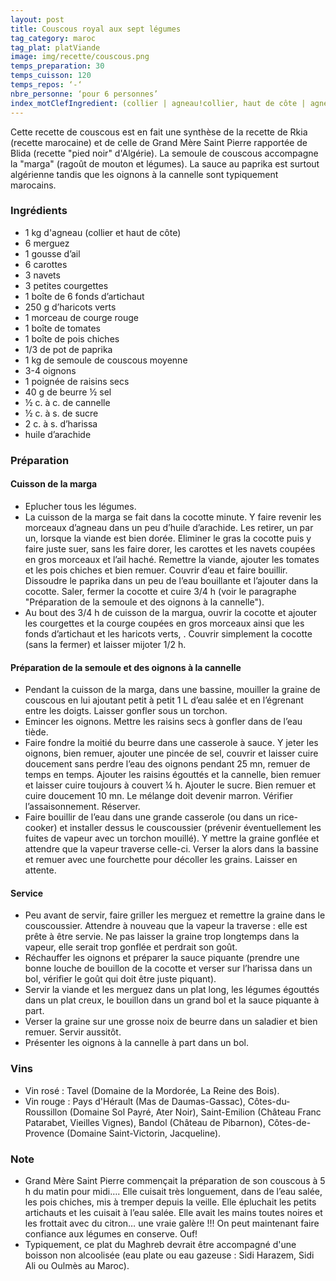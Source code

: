 ```yaml
---
layout: post
title: Couscous royal aux sept légumes
tag_category: maroc
tag_plat: platViande
image: img/recette/couscous.png
temps_preparation: 30
temps_cuisson: 120
temps_repos: ‘-‘
nbre_personne: ‘pour 6 personnes’
index_motClefIngredient: (collier | agneau!collier, haut de côte | agneau!haut de côte, merguez, carotte, navet, petites courgettes | courgette, artichaut, haricot vert, morceau de courge | courge, tomate, pois chiche, paprika, semoule de couscous | semoule de couscous, oignon, raisin sec, cannelle
---
```

Cette recette de couscous est en fait une synthèse de la recette de Rkia (recette marocaine) et de celle de Grand Mère Saint Pierre rapportée de Blida (recette "pied noir" d'Algérie). La semoule de couscous accompagne la "marga" (ragoût de mouton et légumes). La sauce au paprika est surtout algérienne tandis que les oignons à la cannelle sont typiquement marocains.  

### Ingrédients
* 1 kg d'agneau (collier et haut de côte)
* 6 merguez
* 1 gousse d’ail
* 6 carottes
* 3 navets
* 3 petites courgettes
* 1 boîte de 6 fonds d’artichaut
* 250 g d’haricots verts
* 1 morceau de courge rouge
* 1 boîte de tomates
* 1 boîte de pois chiches
* 1/3 de pot de paprika
* 1 kg de semoule de couscous moyenne
* 3-4 oignons
* 1 poignée de raisins secs
* 40 g de beurre ½ sel
* ½ c. à c. de cannelle
* ½ c. à s. de sucre
* 2 c. à s. d’harissa
* huile d’arachide

### Préparation
#### Cuisson de la marga
* Eplucher tous les légumes.
* La cuisson de la marga se fait dans la cocotte minute. Y faire revenir les morceaux d’agneau dans un peu d’huile d’arachide. Les retirer, un par un, lorsque la viande est bien dorée. Eliminer le gras la cocotte puis y faire juste suer, sans les faire dorer, les carottes et les navets coupées en gros morceaux et l’ail haché. Remettre la viande, ajouter les tomates et les pois chiches et bien remuer. Couvrir d’eau et faire bouillir. Dissoudre le paprika dans un peu de l’eau bouillante et l’ajouter dans la cocotte. Saler, fermer la cocotte et cuire 3/4 h (voir le paragraphe "Préparation de la semoule et des oignons à la cannelle").
* Au bout des 3/4 h de cuisson de la margua, ouvrir la cocotte et ajouter les courgettes et la courge coupées en gros morceaux ainsi que les fonds d’artichaut et les haricots verts, . Couvrir simplement la cocotte (sans la fermer) et laisser mijoter 1/2 h.

#### Préparation de la semoule et des oignons à la cannelle
* Pendant la cuisson de la marga, dans une bassine, mouiller la graine de couscous en lui ajoutant petit à petit 1 L d’eau salée et en l’égrenant entre les doigts. Laisser gonfler sous un torchon.
* Emincer les oignons. Mettre les raisins secs à gonfler dans de l’eau tiède.
* Faire fondre la moitié du beurre dans une casserole à sauce. Y jeter les oignons, bien remuer, ajouter une pincée de sel, couvrir et laisser cuire doucement sans perdre l’eau des oignons pendant 25 mn, remuer de temps en temps. Ajouter les raisins égouttés et la cannelle, bien remuer et laisser cuire toujours à couvert ¼ h. Ajouter le sucre. Bien remuer et cuire doucement 10 mn. Le mélange doit devenir marron. Vérifier l’assaisonnement. Réserver.
* Faire bouillir de l’eau dans une grande casserole (ou dans un rice-cooker) et installer dessus le couscoussier (prévenir éventuellement les fuites de vapeur avec un torchon mouillé). Y mettre la graine gonflée et attendre que la vapeur traverse celle-ci. Verser la alors dans la bassine et remuer avec une fourchette pour décoller les grains. Laisser en attente.

#### Service
* Peu avant de servir, faire griller les merguez et remettre la graine dans le couscoussier. Attendre à nouveau que la vapeur la traverse : elle est prête à être servie. Ne pas laisser la graine trop longtemps dans la vapeur, elle serait trop gonflée et perdrait son goût.
* Réchauffer les oignons et préparer la sauce piquante (prendre une bonne louche de bouillon de la cocotte et verser sur l’harissa dans un bol, vérifier le goût qui doit être juste piquant).
* Servir la viande et les merguez dans un plat long, les légumes égouttés dans un plat creux, le bouillon dans un grand bol et la sauce piquante à part.
* Verser la graine sur une grosse noix de beurre dans un saladier et bien remuer. Servir aussitôt.
* Présenter les oignons à la cannelle à part dans un bol.

### Vins
* Vin rosé : Tavel (Domaine de la Mordorée, La Reine des Bois).
* Vin rouge : Pays d'Hérault (Mas de Daumas-Gassac), Côtes-du-Roussillon (Domaine Sol Payré, Ater Noir), Saint-Emilion (Château Franc Patarabet, Vieilles Vignes), Bandol (Château de Pibarnon), Côtes-de-Provence (Domaine Saint-Victorin, Jacqueline).

### Note
* Grand Mère Saint Pierre commençait la préparation de son couscous à 5 h du matin pour midi…. Elle cuisait très longuement, dans de l’eau salée, les pois chiches, mis à tremper depuis la veille. Elle épluchait les petits artichauts et les cuisait à l’eau salée. Elle avait les mains toutes noires et les frottait avec du citron… une vraie galère !!! On peut maintenant faire confiance aux légumes en conserve. Ouf!
* Typiquement, ce plat du Maghreb devrait être accompagné d'une boisson non alcoolisée (eau plate ou eau gazeuse : Sidi Harazem, Sidi Ali ou Oulmès au Maroc).
